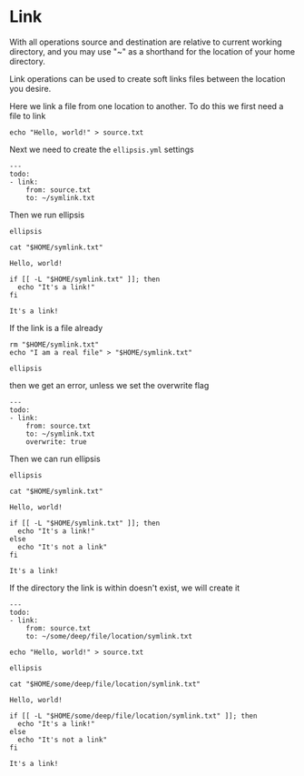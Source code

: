 # Link

With all operations source and destination are relative to current
working directory, and you may use "\~" as a shorthand for the location
of your home directory.

Link operations can be used to create soft links files between the
location you desire.

Here we link a file from one location to another. To do this we first
need a file to link

``` shell,script(name="link-step-create-hello-world",expected_exit_code=0)
echo "Hello, world!" > source.txt
```

Next we need to create the `ellipsis.yml` settings

``` yaml,file(path="ellipsis.yml")
---
todo:
- link:
    from: source.txt
    to: ~/symlink.txt
```

Then we run ellipsis

``` shell,script(name="link-step-elipsis",expected_exit_code=0)
ellipsis
```

``` shell,script(name="link-step-see-new-file",expected_exit_code=0)
cat "$HOME/symlink.txt" 
```

``` text,verify(script_name="link-step-see-new-file",stream=stdout)
Hello, world!
```

``` shell,script(name="link-step-see-link",expected_exit_code=0)
if [[ -L "$HOME/symlink.txt" ]]; then
  echo "It's a link!"
fi
```

``` text,verify(script_name="link-step-see-link",stream=stdout)
It's a link!
```

If the link is a file already

``` shell,script(name="link-step-real-file",expected_exit_code=0)
rm "$HOME/symlink.txt"
echo "I am a real file" > "$HOME/symlink.txt"
```

``` shell,script(name="link-step-real-file-error",expected_exit_code=1)
ellipsis
```

then we get an error, unless we set the overwrite flag

``` yaml,file(path="ellipsis.yml")
---
todo:
- link:
    from: source.txt
    to: ~/symlink.txt
    overwrite: true
```

Then we can run ellipsis

``` shell,script(name="link-step-overwrite",expected_exit_code=0)
ellipsis
```

``` shell,script(name="link-step-check-file-after-overwrite",expected_exit_code=0)
cat "$HOME/symlink.txt" 
```

``` text,verify(script_name="link-step-check-file-after-overwrite",stream=stdout)
Hello, world!
```

``` shell,script(name="link-step-see-link-after-overwrite",expected_exit_code=0)
if [[ -L "$HOME/symlink.txt" ]]; then
  echo "It's a link!"
else
  echo "It's not a link"
fi
```

``` text,verify(script_name="link-step-see-link-after-overwrite",stream=stdout)
It's a link!
```

If the directory the link is within doesn't exist, we will create it

``` yaml,file(path="ellipsis.yml")
---
todo:
- link:
    from: source.txt
    to: ~/some/deep/file/location/symlink.txt
```

``` shell,script(name="link-step-input-deep-file",expected_exit_code=0)
echo "Hello, world!" > source.txt
```

``` shell,script(name="link-step-deep-file-run",expected_exit_code=0)
ellipsis
```

``` shell,script(name="link-step-deep-link",expected_exit_code=0)
cat "$HOME/some/deep/file/location/symlink.txt" 
```

``` text,verify(script_name="link-step-deep-link",stream=stdout)
Hello, world!
```

``` shell,script(name="link-step-deep-link-see-link",expected_exit_code=0)
if [[ -L "$HOME/some/deep/file/location/symlink.txt" ]]; then
  echo "It's a link!"
else
  echo "It's not a link"
fi
```

``` text,verify(script_name="link-step-deep-link-see-link",stream=stdout)
It's a link!
```
